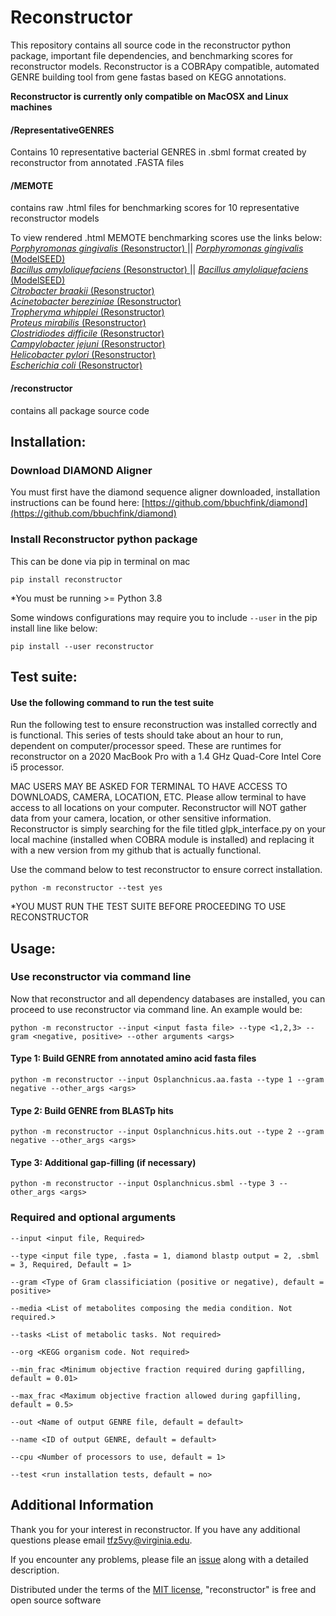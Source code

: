 # Reconstructor
This repository contains all source code in the reconstructor python package, important file dependencies, and benchmarking scores for reconstructor models. Reconstructor is a COBRApy compatible, automated GENRE building tool from gene fastas based on KEGG annotations.

****Reconstructor is currently only compatible on MacOSX and Linux machines****
#### /RepresentativeGENRES
Contains 10 representative bacterial GENRES in .sbml format created by reconstructor from annotated .FASTA files

#### /MEMOTE
contains raw .html files for benchmarking scores for 10 representative reconstructor models

To view rendered .html MEMOTE benchmarking scores use the links below:  
[ *Porphyromonas gingivalis* (Resonstructor) ](https://emmamglass.github.io/ReconstructorMEMOTE.io/837.83.sbml.html) || [ *Porphyromonas gingivalis* (ModelSEED) ](https://emmamglass.github.io/ReconstructorMEMOTE.io/837.83MS.html)   
[ *Bacillus amyloliquefaciens* (Resonstructor) ](https://emmamglass.github.io/ReconstructorMEMOTE.io/1390.556.sbml.html) || [ *Bacillus amyloliquefaciens* (ModelSEED) ](https://emmamglass.github.io/ReconstructorMEMOTE.io/1390.556MS.html)  
[ *Citrobacter braakii* (Resonstructor) ](https://emmamglass.github.io/ReconstructorMEMOTE.io/57706.84.sbml.html)  
[ *Acinetobacter bereziniae* (Resonstructor) ](https://emmamglass.github.io/ReconstructorMEMOTE.io/106648.24.sbml.html)  
[ *Tropheryma whipplei* (Resonstructor) ](https://emmamglass.github.io/ReconstructorMEMOTE.io/218496.4.sbml.html)  
[ *Proteus mirabilis* (Resonstructor) ](https://emmamglass.github.io/ReconstructorMEMOTE.io/529507.6.sbml.html)  
[ *Clostridiodes difficile* (Resonstructor) ](https://emmamglass.github.io/ReconstructorMEMOTE.io/699034.5.sbml.html)  
[ *Campylobacter jejuni* (Resonstructor) ](https://emmamglass.github.io/ReconstructorMEMOTE.io/1349827.3.sbml.html)  
[ *Helicobacter pylori* (Resonstructor) ](https://emmamglass.github.io/ReconstructorMEMOTE.io/1382925.3.sbml.html)  
[ *Escherichia coli* (Resonstructor) ](https://emmamglass.github.io/ReconstructorMEMOTE.io/2848143.3.sbml.html)  

#### /reconstructor
contains all package source code

## Installation:
### Download DIAMOND Aligner
You must first have the diamond sequence aligner downloaded, installation instructions can be found here: [https://github.com/bbuchfink/diamond](https://github.com/bbuchfink/diamond)

### Install Reconstructor python package
This can be done via pip in terminal on mac

```
pip install reconstructor
```

*You must be running >= Python 3.8

Some windows configurations may require you to include ``` --user ``` in the pip install line like below:
```
pip install --user reconstructor
```

## Test suite:
#### Use the following command to run the test suite
Run the following test to ensure reconstruction was installed correctly and is functional. This series of tests should take about an hour to run, dependent on computer/processor speed. These are runtimes for reconstructor on a 2020 MacBook Pro with a 1.4 GHz Quad-Core Intel Core i5 processor.

MAC USERS MAY BE ASKED FOR TERMINAL TO HAVE ACCESS TO DOWNLOADS, CAMERA, LOCATION, ETC. Please allow terminal to have access to all locations on your computer. Reconstructor will NOT gather data from your camera, location, or other sensitive information. Reconstructor is simply searching for the file titled glpk_interface.py on your local machine (installed when COBRA module is installed) and replacing it with a new version from my github that is actually functional.

Use the command below to test reconstructor to ensure correct installation. 

```
python -m reconstructor --test yes
```
*YOU MUST RUN THE TEST SUITE BEFORE PROCEEDING TO USE RECONSTRUCTOR

## Usage:
### Use reconstructor via command line
Now that reconstructor and all dependency databases are installed, you can proceed to use reconstructor via command line. An example would be:
```
python -m reconstructor --input <input fasta file> --type <1,2,3> --gram <negative, positive> --other arguments <args>
```
#### Type 1: Build GENRE from annotated amino acid fasta files
```
python -m reconstructor --input Osplanchnicus.aa.fasta --type 1 --gram negative --other_args <args>
```

#### Type 2: Build GENRE from BLASTp hits
```
python -m reconstructor --input Osplanchnicus.hits.out --type 2 --gram negative --other_args <args>
```

#### Type 3: Additional gap-filling (if necessary)
```
python -m reconstructor --input Osplanchnicus.sbml --type 3 --other_args <args>
```
### Required and optional arguments
```
--input <input file, Required>
```
```
--type <input file type, .fasta = 1, diamond blastp output = 2, .sbml = 3, Required, Default = 1> 
```
```
--gram <Type of Gram classificiation (positive or negative), default = positive>
```
```
--media <List of metabolites composing the media condition. Not required.>
```
```
--tasks <List of metabolic tasks. Not required>
```
```
--org <KEGG organism code. Not required>
```
```
--min_frac <Minimum objective fraction required during gapfilling, default = 0.01>
```
```
--max_frac <Maximum objective fraction allowed during gapfilling, default = 0.5>
```
```
--out <Name of output GENRE file, default = default>
```
```
--name <ID of output GENRE, default = default>
```
```
--cpu <Number of processors to use, default = 1>
```

```
--test <run installation tests, default = no>
```
## Additional Information
Thank you for your interest in reconstructor. If you have any additional questions please email tfz5vy@virginia.edu.

If you encounter any problems, please file an [issue](https://github.com/emmamglass/reconstructor/issues) along with a detailed description.

Distributed under the terms of the [MIT license](https://github.com/emmamglass/reconstructor/blob/main/reconstructor/LICENSE), "reconstructor" is free and open source software

